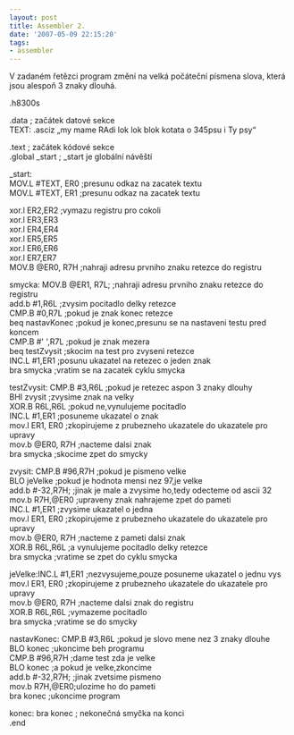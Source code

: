 ```yaml
---
layout: post
title: Assembler 2.
date: '2007-05-09 22:15:20'
tags:
- assembler
---
```


V zadaném řetězci program změní na velká počáteční písmena
slova, která jsou alespoň 3 znaky dlouhá.


<p>.h8300s</p>

<p>.data ; začátek datové sekce
<br />TEXT: .asciz „my mame RAdi lok lok blok kotata o 345psu
i Ty psy“</p>

<p>.text ; začátek kódové sekce
<br />.global _start ; _start je globální návěští</p>

<p>_start:
<br />MOV.L #TEXT, ER0 ;presunu odkaz na zacatek textu
<br />MOV.L #TEXT, ER1 ;presunu odkaz na zacatek textu</p>

<p>xor.l ER2,ER2 ;vymazu registru pro cokoli
<br />xor.l ER3,ER3
<br />xor.l ER4,ER4
<br />xor.l ER5,ER5
<br />xor.l ER6,ER6
<br />xor.l ER7,ER7
<br />MOV.B @ER0, R7H ;nahraji adresu prvniho znaku retezce do registru</p>

<p>smycka: MOV.B @ER1, R7L; ;nahraji adresu prvniho znaku retezce do registru
<br />add.b #1,R6L ;zvysim pocitadlo delky retezce
<br />CMP.B #0,R7L ;pokud je znak konec retezce
<br />beq nastavKonec ;pokud je konec,presunu se na nastaveni testu pred koncem
<br />CMP.B #' ',R7L ;pokud je znak mezera
<br />beq testZvysit ;skocim na test pro zvyseni retezce
<br />INC.L #1,ER1 ;posunu ukazatel na retezec o jeden znak
<br />bra smycka ;vratim se na zacatek cyklu smycka</p>

<p>testZvysit: CMP.B #3,R6L ;pokud je retezec aspon 3 znaky dlouhy
<br />BHI zvysit ;zvysime znak na velky
<br />XOR.B R6L,R6L ;pokud ne,vynulujeme pocitadlo
<br />INC.L #1,ER1 ;posuneme ukazatel o znak
<br />mov.l ER1, ER0 ;zkopirujeme z prubezneho ukazatele do ukazatele pro
upravy
<br />mov.b @ER0, R7H ;nacteme dalsi znak
<br />bra smycka ;skocime zpet do smycky</p>

<p>zvysit: CMP.B #96,R7H ;pokud je pismeno velke
<br />BLO jeVelke ;pokud je hodnota mensi nez 97,je velke
<br />add.b #-32,R7H; ;jinak je male a zvysime ho,tedy odecteme od ascii 32
<br />mov.b R7H,@ER0 ;upraveny znak nahrajeme zpet do pameti
<br />INC.L #1,ER1 ;zvysime ukazatel o jedna
<br />mov.l ER1, ER0 ;zkopirujeme z prubezneho ukazatele do ukazatele pro
upravy
<br />mov.b @ER0, R7H ;nacteme z pameti dalsi znak
<br />XOR.B R6L,R6L ;a vynulujeme pocitadlo delky retezce
<br />bra smycka ;vratime se zpet do cyklu smycka</p>

<p>jeVelke:INC.L #1,ER1 ;nezvysujeme,pouze posuneme ukazatel o jednu vys
<br />mov.l ER1, ER0 ;zkopirujeme z prubezneho ukazatele do ukazatele pro
upravy
<br />mov.b @ER0, R7H ;nacteme dalsi znak do registru
<br />XOR.B R6L,R6L ;vymazeme pocitadlo
<br />bra smycka ;vratime se do smycky</p>

<p>nastavKonec: CMP.B #3,R6L ;pokud je slovo mene nez 3 znaky dlouhe
<br />BLO konec ;ukoncime beh programu
<br />CMP.B #96,R7H ;dame test zda je velke
<br />BLO konec ;a pokud je velke,zkoncime
<br />add.b #-32,R7H; ;jinak zvetsime pismeno
<br />mov.b R7H,@ER0;ulozime ho do pameti
<br />bra konec ;ukoncime program</p>

<p>konec: bra konec ; nekonečná smyčka na konci
<br />.end</p>

